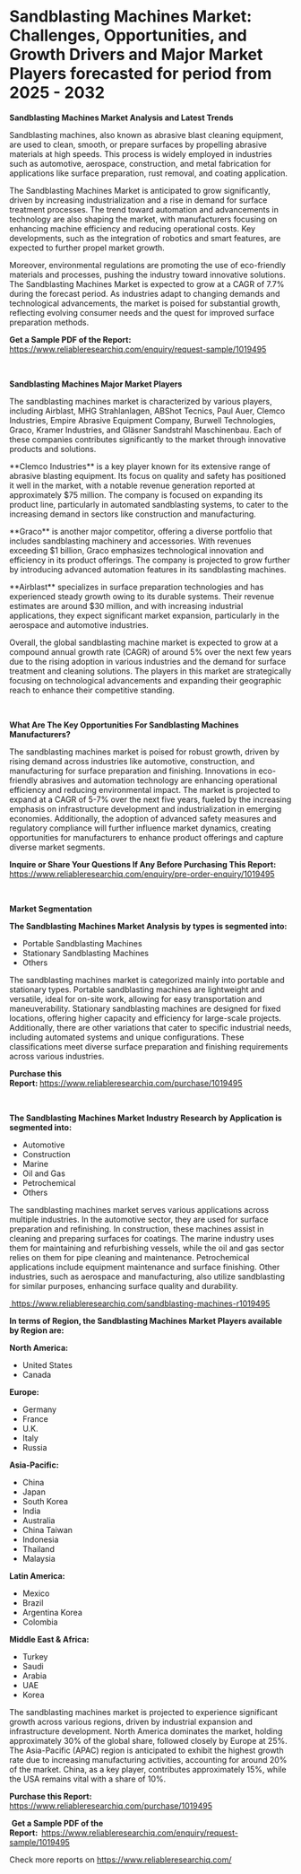 <p><h1>Sandblasting Machines Market: Challenges, Opportunities, and Growth Drivers and Major Market Players forecasted for period from 2025 - 2032</h1></p><p><strong>Sandblasting Machines Market Analysis and Latest Trends</strong></p>
<p><p>Sandblasting machines, also known as abrasive blast cleaning equipment, are used to clean, smooth, or prepare surfaces by propelling abrasive materials at high speeds. This process is widely employed in industries such as automotive, aerospace, construction, and metal fabrication for applications like surface preparation, rust removal, and coating application. </p><p>The Sandblasting Machines Market is anticipated to grow significantly, driven by increasing industrialization and a rise in demand for surface treatment processes. The trend toward automation and advancements in technology are also shaping the market, with manufacturers focusing on enhancing machine efficiency and reducing operational costs. Key developments, such as the integration of robotics and smart features, are expected to further propel market growth. </p><p>Moreover, environmental regulations are promoting the use of eco-friendly materials and processes, pushing the industry toward innovative solutions. The Sandblasting Machines Market is expected to grow at a CAGR of 7.7% during the forecast period. As industries adapt to changing demands and technological advancements, the market is poised for substantial growth, reflecting evolving consumer needs and the quest for improved surface preparation methods.</p></p>
<p><strong>Get a Sample PDF of the Report:&nbsp;</strong> <a href="https://www.reliableresearchiq.com/enquiry/request-sample/1019495?utm_campaign=2396&utm_medium=2&utm_source=Github&utm_content=ia&utm_term=17022025&utm_id=sandblasting-machines">https://www.reliableresearchiq.com/enquiry/request-sample/1019495</a></p>
<p>&nbsp;</p>
<p><strong>Sandblasting Machines Major Market Players</strong></p>
<p><p>The sandblasting machines market is characterized by various players, including Airblast, MHG Strahlanlagen, ABShot Tecnics, Paul Auer, Clemco Industries, Empire Abrasive Equipment Company, Burwell Technologies, Graco, Kramer Industries, and Gläsner Sandstrahl Maschinenbau. Each of these companies contributes significantly to the market through innovative products and solutions.</p><p>**Clemco Industries** is a key player known for its extensive range of abrasive blasting equipment. Its focus on quality and safety has positioned it well in the market, with a notable revenue generation reported at approximately $75 million. The company is focused on expanding its product line, particularly in automated sandblasting systems, to cater to the increasing demand in sectors like construction and manufacturing.</p><p>**Graco** is another major competitor, offering a diverse portfolio that includes sandblasting machinery and accessories. With revenues exceeding $1 billion, Graco emphasizes technological innovation and efficiency in its product offerings. The company is projected to grow further by introducing advanced automation features in its sandblasting machines.</p><p>**Airblast** specializes in surface preparation technologies and has experienced steady growth owing to its durable systems. Their revenue estimates are around $30 million, and with increasing industrial applications, they expect significant market expansion, particularly in the aerospace and automotive industries.</p><p>Overall, the global sandblasting machine market is expected to grow at a compound annual growth rate (CAGR) of around 5% over the next few years due to the rising adoption in various industries and the demand for surface treatment and cleaning solutions. The players in this market are strategically focusing on technological advancements and expanding their geographic reach to enhance their competitive standing.</p></p>
<p>&nbsp;</p>
<p><strong>What Are The Key Opportunities For Sandblasting Machines Manufacturers?</strong></p>
<p><p>The sandblasting machines market is poised for robust growth, driven by rising demand across industries like automotive, construction, and manufacturing for surface preparation and finishing. Innovations in eco-friendly abrasives and automation technology are enhancing operational efficiency and reducing environmental impact. The market is projected to expand at a CAGR of 5-7% over the next five years, fueled by the increasing emphasis on infrastructure development and industrialization in emerging economies. Additionally, the adoption of advanced safety measures and regulatory compliance will further influence market dynamics, creating opportunities for manufacturers to enhance product offerings and capture diverse market segments.</p></p>
<p><strong>Inquire or Share Your Questions If Any Before Purchasing This Report:</strong> <a href="https://www.reliableresearchiq.com/enquiry/pre-order-enquiry/1019495?utm_campaign=2396&utm_medium=2&utm_source=Github&utm_content=ia&utm_term=17022025&utm_id=sandblasting-machines">https://www.reliableresearchiq.com/enquiry/pre-order-enquiry/1019495</a></p>
<p>&nbsp;</p>
<p><strong>Market Segmentation</strong></p>
<p><strong>The Sandblasting Machines Market Analysis by types is segmented into:</strong></p>
<p><ul><li>Portable Sandblasting Machines</li><li>Stationary Sandblasting Machines</li><li>Others</li></ul></p>
<p><p>The sandblasting machines market is categorized mainly into portable and stationary types. Portable sandblasting machines are lightweight and versatile, ideal for on-site work, allowing for easy transportation and maneuverability. Stationary sandblasting machines are designed for fixed locations, offering higher capacity and efficiency for large-scale projects. Additionally, there are other variations that cater to specific industrial needs, including automated systems and unique configurations. These classifications meet diverse surface preparation and finishing requirements across various industries.</p></p>
<p><strong>Purchase this Report:&nbsp;</strong><a href="https://www.reliableresearchiq.com/purchase/1019495?utm_campaign=2396&utm_medium=2&utm_source=Github&utm_content=ia&utm_term=17022025&utm_id=sandblasting-machines">https://www.reliableresearchiq.com/purchase/1019495</a></p>
<p>&nbsp;</p>
<p><strong>The Sandblasting Machines Market Industry Research by Application is segmented into:</strong></p>
<p><ul><li>Automotive</li><li>Construction</li><li>Marine</li><li>Oil and Gas</li><li>Petrochemical</li><li>Others</li></ul></p>
<p><p>The sandblasting machines market serves various applications across multiple industries. In the automotive sector, they are used for surface preparation and refinishing. In construction, these machines assist in cleaning and preparing surfaces for coatings. The marine industry uses them for maintaining and refurbishing vessels, while the oil and gas sector relies on them for pipe cleaning and maintenance. Petrochemical applications include equipment maintenance and surface finishing. Other industries, such as aerospace and manufacturing, also utilize sandblasting for similar purposes, enhancing surface quality and durability.</p></p>
<p><a href="https://www.reliableresearchiq.com/sandblasting-machines-r1019495?utm_campaign=2396&utm_medium=2&utm_source=Github&utm_content=ia&utm_term=17022025&utm_id=sandblasting-machines">&nbsp;https://www.reliableresearchiq.com/sandblasting-machines-r1019495</a></p>
<p><strong>In terms of Region, the Sandblasting Machines Market Players available by Region are:</strong></p>
<p>
    <p> <strong> North America: </strong>
        <ul>
            <li>United States</li>
            <li>Canada</li>
        </ul>
        </p> 
    <p> <strong> Europe: </strong>
        <ul>
            <li>Germany</li>
            <li>France</li>
            <li>U.K.</li>
            <li>Italy</li>
            <li>Russia</li>
        </ul>
        </p> 
    <p> <strong> Asia-Pacific: </strong>
        <ul>
            <li>China</li>
            <li>Japan</li>
            <li>South Korea</li>
            <li>India</li>
            <li>Australia</li>
            <li>China Taiwan</li>
            <li>Indonesia</li>
            <li>Thailand</li>
            <li>Malaysia</li>
        </ul>
        </p> 
    <p> <strong> Latin America: </strong>
        <ul>
            <li>Mexico</li>
            <li>Brazil</li>
            <li>Argentina Korea</li>
            <li>Colombia</li>
        </ul>
        </p> 
    <p> <strong> Middle East & Africa: </strong>
        <ul>
            <li>Turkey</li>
            <li>Saudi</li>
            <li>Arabia</li>
            <li>UAE</li>
            <li>Korea</li>
        </ul>
    </p>
    </p>
<p><p>The sandblasting machines market is projected to experience significant growth across various regions, driven by industrial expansion and infrastructure development. North America dominates the market, holding approximately 30% of the global share, followed closely by Europe at 25%. The Asia-Pacific (APAC) region is anticipated to exhibit the highest growth rate due to increasing manufacturing activities, accounting for around 20% of the market. China, as a key player, contributes approximately 15%, while the USA remains vital with a share of 10%.</p></p>
<p><strong>Purchase this Report: </strong><a href="https://www.reliableresearchiq.com/purchase/1019495?utm_campaign=2396&utm_medium=2&utm_source=Github&utm_content=ia&utm_term=17022025&utm_id=sandblasting-machines">https://www.reliableresearchiq.com/purchase/1019495</a></p>
<p>&nbsp;<strong>Get a Sample PDF of the Report:&nbsp;&nbsp;</strong><a href="https://www.reliableresearchiq.com/enquiry/request-sample/1019495?utm_campaign=2396&utm_medium=2&utm_source=Github&utm_content=ia&utm_term=17022025&utm_id=sandblasting-machines">https://www.reliableresearchiq.com/enquiry/request-sample/1019495</a></p>
<p><strong></strong></p>
<p>Check more reports on <a href="https://www.reliableresearchiq.com/?utm_campaign=2396&utm_medium=2&utm_source=Github&utm_content=ia&utm_term=17022025&utm_id=sandblasting-machines">https://www.reliableresearchiq.com/</a></p>